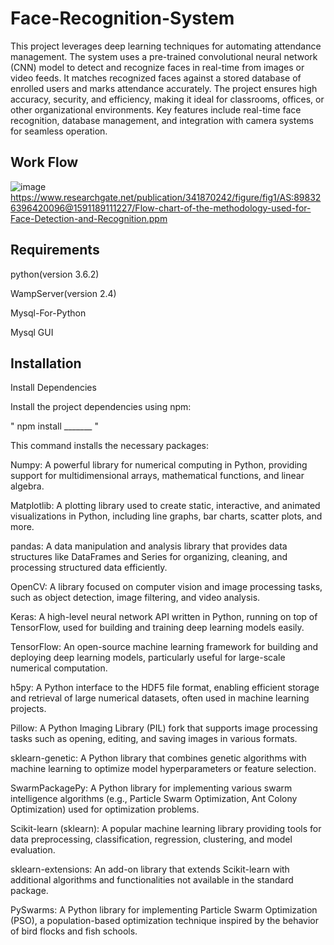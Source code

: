 # Face-Recognition-System
This project leverages deep learning techniques for automating attendance management. The system uses a pre-trained convolutional neural network (CNN) model to detect and recognize faces in real-time from images or video feeds. It matches recognized faces against a stored database of enrolled users and marks attendance accurately. The project ensures high accuracy, security, and efficiency, making it ideal for classrooms, offices, or other organizational environments. Key features include real-time face recognition, database management, and integration with camera systems for seamless operation.

## Work Flow
![image](https://github.com/user-attachments/assets/25561704-890f-4612-9a63-fe68532a7e6f)
https://www.researchgate.net/publication/341870242/figure/fig1/AS:898326396420096@1591189111227/Flow-chart-of-the-methodology-used-for-Face-Detection-and-Recognition.ppm

## Requirements
python(version 3.6.2) 

WampServer(version 2.4) 

Mysql-For-Python 

Mysql GUI 

## Installation
Install Dependencies

Install the project dependencies using npm:

" npm install _______ "

This command installs the necessary packages:

Numpy: A powerful library for numerical computing in Python, providing support for multidimensional arrays, mathematical functions, and linear algebra.

Matplotlib: A plotting library used to create static, interactive, and animated visualizations in Python, including line graphs, bar charts, scatter plots, and more.

pandas: A data manipulation and analysis library that provides data structures like DataFrames and Series for organizing, cleaning, and processing structured data efficiently.

OpenCV: A library focused on computer vision and image processing tasks, such as object detection, image filtering, and video analysis.

Keras: A high-level neural network API written in Python, running on top of TensorFlow, used for building and training deep learning models easily.

TensorFlow: An open-source machine learning framework for building and deploying deep learning models, particularly useful for large-scale numerical computation.

h5py: A Python interface to the HDF5 file format, enabling efficient storage and retrieval of large numerical datasets, often used in machine learning projects.

Pillow: A Python Imaging Library (PIL) fork that supports image processing tasks such as opening, editing, and saving images in various formats.

sklearn-genetic: A Python library that combines genetic algorithms with machine learning to optimize model hyperparameters or feature selection.

SwarmPackagePy: A Python library for implementing various swarm intelligence algorithms (e.g., Particle Swarm Optimization, Ant Colony Optimization) used for optimization problems.

Scikit-learn (sklearn): A popular machine learning library providing tools for data preprocessing, classification, regression, clustering, and model evaluation.

sklearn-extensions: An add-on library that extends Scikit-learn with additional algorithms and functionalities not available in the standard package.

PySwarms: A Python library for implementing Particle Swarm Optimization (PSO), a population-based optimization technique inspired by the behavior of bird flocks and fish schools.
